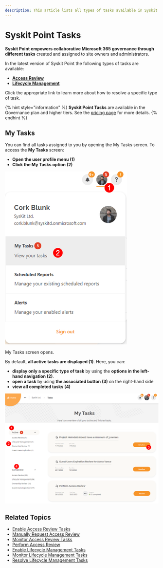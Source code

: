```yaml
---
description: This article lists all types of tasks available in Syskit Point.
---
```


# Syskit Point Tasks

**Syskit Point empowers collaborative Microsoft 365 governance through different tasks** created and assigned to site owners and administrators.

In the latest version of Syskit Point the following types of tasks are available:

* [**Access Review**](permissions-review/)
* [**Lifecycle Management**](lifecycle-management/)

Click the appropriate link to learn more about how to resolve a specific type of task.


{% hint style="information" %}
**Syskit Point Tasks** are available in the Governance plan and higher tiers. See the [pricing page](https://www.syskit.com/products/point/pricing/) for more details.
{% endhint %}


## My Tasks

You can find all tasks assigned to you by opening the My Tasks screen. To access the **My Tasks** screen:

* **Open the user profile menu \(1\)**
* **Click the My Tasks option \(2\)**

![User profile menu - My Tasks](../.gitbook/assets/syskit-point-tasks-01-user-profile.png)

My Tasks screen opens.

By default, **all active tasks are displayed \(1\)**. Here, you can:

* **display only a specific type of task** by using the **options in the left-hand navigation \(2\)**.
* **open a task** by using **the associated button \(3\)** on the right-hand side
* **view all completed tasks \(4\)**

![My Tasks screen](../.gitbook/assets/syskit-point-tasks-02-my-tasks.png)

## Related Topics

* [Enable Access Review Tasks](permissions-review/enable-permissions-review.md)
* [Manually Request Access Review](permissions-review/manually-request-permissions-review.md)
* [Monitor Access Review Tasks](permissions-review/monitor-permissions-review.md)
* [Perform Access Review](../point-collaborators/resolve-governance-tasks/access-review.md)
* [Enable Lifecycle Management Tasks](lifecycle-management/enable-lifecycle-management.md)
* [Monitor Lifecycle Management Tasks](lifecycle-management/monitor-lifecycle-management.md)
* [Resolve Lifecycle Management Tasks](../point-collaborators/resolve-governance-tasks/lifecycle-management.md)

